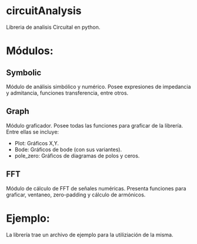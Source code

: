 # **circuitAnalysis**
 Libreria de analisis Circuital en python.

# **Módulos:** 
## **Symbolic**
Módulo de análisis simbólico y numérico. 
Posee expresiones de impedancia y admitancia, funciones transferencia, entre otros.

## **Graph**
Módulo graficador. Posee todas las funciones para graficar de la librería.
Entre ellas se incluye:
- Plot: Gráficos X,Y.
- Bode: Gráficos de bode (con sus variantes).
- pole_zero: Gráficos de diagramas de polos y ceros.

## **FFT**
Módulo de cálculo de FFT de señales numéricas. 
Presenta funciones para graficar, ventaneo, zero-padding y cálculo de armónicos.

# **Ejemplo:**
La librería trae un archivo de ejemplo para la utiliziación de la misma.

 
